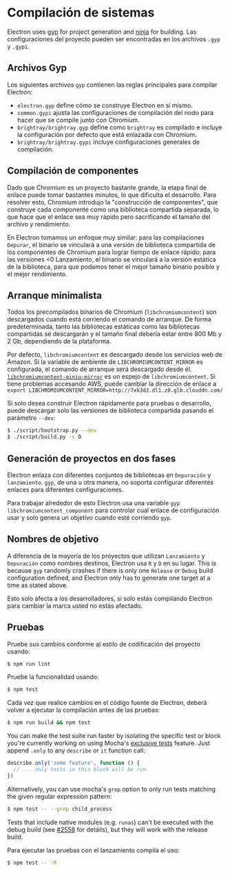# Compilación de sistemas

Electron uses [gyp](https://gyp.gsrc.io/) for project generation and [ninja](https://ninja-build.org/) for building. Las configuraciones del proyecto pueden ser encontradas en los archivos `.gyp` y `.gypi`.

## Archivos Gyp

Los siguientes archivos `gyp` contienen las reglas principales para compilar Electron:

* `electron.gyp` define cómo se construye Electron en sí mismo.
* `common.gypi` ajusta las configuraciones de compilación del nodo para hacer que se compile junto con Chromium.
* `brightray/brightray.gyp` define como `brightray` es compilado e incluye la configuración por defecto que está enlazada con Chromium.
* `brightray/brightray.gypi` incluye configuraciones generales de compilación.

## Compilación de componentes

Dado que Chromium es un proyecto bastante grande, la etapa final de enlace puede tomar bastantes minutos, lo que dificulta el desarrollo. Para resolver esto, Chromium introdujo la "construcción de componentes", que construye cada componente como una biblioteca compartida separada, lo que hace que el enlace sea muy rápido pero sacrificando el tamaño del archivo y rendimiento.

En Electron tomamos un enfoque muy similar: para las compilaciones `Depurar`, el binario se vinculará a una versión de biblioteca compartida de los componentes de Chromium para lograr tiempo de enlace rápido; para las versiones <0 Lanzamiento</code>, el binario se vinculará a la versión estática de la biblioteca, para que podamos tener el mejor tamaño binario posible y el mejor rendimiento.

## Arranque minimalista

Todos los precompilados binarios de Chromium (`libchromiumcontent`) son descargados cuando está corriendo el comando de arranque. De forma predeterminada, tanto las bibliotecas estáticas como las bibliotecas compartidas se descargarán y el tamaño final debería estar entre 800 Mb y 2 Gb, dependiendo de la plataforma.

Por defecto, `libchromiumcontent` es descargado desde los servicios web de Amazon. Si la variable de ambiente de `LIBCHROMIUMCONTENT_MIRROR` es configurada, el comando de arranque será descargado desde él. [`libchromiumcontent-qiniu-mirror`](https://github.com/hokein/libchromiumcontent-qiniu-mirror) es un espejo de `libchromiumcontent`. Si tiene problemas accesando AWS, puede cambiar la dirección de enlace a `export LIBCHROMIUMCONTENT_MIRROR=http://7xk3d2.dl1.z0.glb.clouddn.com/`

Si solo desea construir Electron rápidamente para pruebas o desarrollo, puede descargar solo las versiones de biblioteca compartida pasando el parámetro `--dev`:

```sh
$ ./script/bootstrap.py --dev
$ ./script/build.py -c D
```

## Generación de proyectos en dos fases

Electron enlaza con diferentes conjuntos de bibliotecas en `Depuración` y `lanzamiento`. `gyp`, de una u otra manera, no soporta configurar diferentes enlaces para diferentes configuraciones.

Para trabajar alrededor de esto Electron usa una variable `gyp` `libchromiumcontent_component` para controlar cual enlace de configuración usar y solo genera un objetivo cuando esté corriendo `gyp`.

## Nombres de objetivo

A diferencia de la mayoría de los proyectos que utilizan `Lanzamiento` y `Depuración` como nombres destinos, Electron usa `R` y `D` en su lugar. This is because `gyp` randomly crashes if there is only one `Release` or `Debug` build configuration defined, and Electron only has to generate one target at a time as stated above.

Esto solo afecta a los desarrolladores, si solo estás compilando Electron para cambiar la marca usted no estás afectado.

## Pruebas

Pruebe sus cambios conforme al estilo de codificación del proyecto usando:

```sh
$ npm run lint
```

Pruebe la funcionalidad usando:

```sh
$ npm test
```

Cada vez que realice cambios en el código fuente de Electron, deberá volver a ejecutar la compilación antes de las pruebas:

```sh
$ npm run build && npm test
```

You can make the test suite run faster by isolating the specific test or block you're currently working on using Mocha's [exclusive tests](https://mochajs.org/#exclusive-tests) feature. Just append `.only` to any `describe` or `it` function call:

```js
describe.only('some feature', function () {
  // ... only tests in this block will be run
})
```

Alternatively, you can use mocha's `grep` option to only run tests matching the given regular expression pattern:

```sh
$ npm test -- --grep child_process
```

Tests that include native modules (e.g. `runas`) can't be executed with the debug build (see [#2558](https://github.com/electron/electron/issues/2558) for details), but they will work with the release build.

Para ejecutar las pruebas con el lanzamiento compila el uso:

```sh
$ npm test -- -R
```